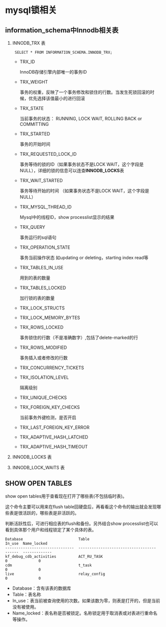 # mysql锁相关 #
## information_schema中Innodb相关表 ##

1. INNODB_TRX 表

		SELECT * FROM INFORMATION_SCHEMA.INNODB_TRX;
	
	- TRX_ID
		
		InnoDB存储引擎内部唯一的事务ID
	- TRX_WEIGHT
		
		事务的权重，反映了一个事务修改和锁住的行数。当发生死锁回滚的时候，优先选择该值最小的进行回滚
		
	- TRX_STATE

		当前事务的状态： RUNNING, LOCK WAIT, ROLLING BACK or COMMITTING
	- TRX_STARTED

		事务的开始时间
	- TRX_REQUESTED_LOCK_ID

		事务等待的锁的ID（如果事务状态不是LOCK WAIT，这个字段是NULL），详细的锁的信息可以连查**INNODB_LOCKS**表
	- TRX_WAIT_STARTED

		事务等待开始的时间 （如果事务状态不是LOCK WAIT，这个字段是NULL）
	- TRX_MYSQL_THREAD_ID

		Mysql中的线程ID，show processlist显示的结果
	- TRX_QUERY

		事务运行的sql语句
	- TRX_OPERATION_STATE

		事务当前操作状态 如updating or deleting，starting index read等
	- TRX_TABLES_IN_USE

		用到的表的数量
	- TRX_TABLES_LOCKED

		加行锁的表的数量
	- TRX_LOCK_STRUCTS
	- TRX_LOCK_MEMORY_BYTES
	- TRX_ROWS_LOCKED

		事务锁住的行数（不是准确数字）,包括了delete-marked的行
	- TRX_ROWS_MODIFIED

		事务插入或者修改的行数
	- TRX_CONCURRENCY_TICKETS
	- TRX_ISOLATION_LEVEL

		隔离级别
	- TRX_UNIQUE_CHECKS
	- TRX_FOREIGN_KEY_CHECKS

		当前事务外键检测，是否开启
	- TRX_LAST_FOREIGN_KEY_ERROR
	- TRX_ADAPTIVE_HASH_LATCHED
	- TRX_ADAPTIVE_HASH_TIMEOUT
2. INNODB_LOCKS 表
3. INNODB_LOCK_WAITS 表

## SHOW OPEN TABLES ##

show open tables用于查看现在打开了哪些表(不包括临时表)。

这个命令主要可以用来在flush table回硬盘后，再看看这个命令的输出就会发现哪些表是很活跃的，哪些表是非活跃的。

判断活跃性后，可进行相应表的flush和备份。另外结合show processlist也可以看到具体那个用户和线程锁定了某个具体的表。


	Database                         Table                                In_use  Name_locked  
	-------------------------------  -----------------------------------  ------  -------------
	kf_debug_cdb_activities          ACT_RU_TASK                               0              0
	cdm                              t_task                                    0              0
	live                             relay_config                              0              0


- Database：含有该表的数据库
- Table：表名称
- In_use：表当前被查询使用的次数。如果该数为零，则表是打开的，但是当前没有被使用。
- Name_locked：表名称是否被锁定。名称锁定用于取消表或对表进行重命名等操作。